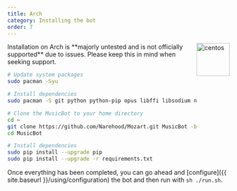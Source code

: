 ```yaml
---
title: Arch
category: Installing the bot
order: 7
---
```


<img class="doc-img" src="{{ site.baseurl }}/images/arch.png" alt="centos" style="width: 75px; float: right;"/>
Installation on Arch is **majorly untested and is not officially supported** due to issues. Please keep this in mind when seeking support.

~~~ bash
# Update system packages
sudo pacman -Syu

# Install dependencies
sudo pacman -S git python python-pip opus libffi libsodium ncurses gdbm glibc zlib sqlite tk openssl ffmpeg

# Clone the MusicBot to your home directory
cd ~
git clone https://github.com/Narehood/Mozart.git MusicBot -b master
cd MusicBot

# Install dependencies
sudo pip install --upgrade pip
sudo pip install --upgrade -r requirements.txt
~~~

Once everything has been completed, you can go ahead and [configure]({{ site.baseurl }}/using/configuration) the bot and then run with `sh ./run.sh`.
